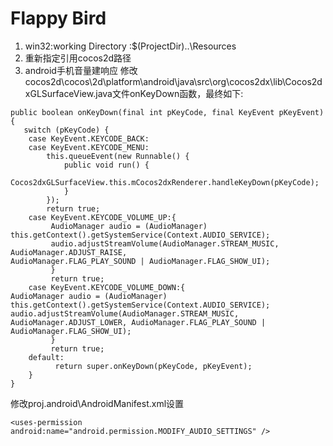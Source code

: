 Flappy Bird
===========
1. win32:working Directory :$(ProjectDir)..\Resources
2. 重新指定引用cocos2d路径
3. android手机音量建响应 修改cocos2d\cocos\2d\platform\android\java\src\org\cocos2dx\lib\Cocos2dxGLSurfaceView.java文件onKeyDown函数，最终如下:

```
public boolean onKeyDown(final int pKeyCode, final KeyEvent pKeyEvent) {
   switch (pKeyCode) {
	case KeyEvent.KEYCODE_BACK:
	case KeyEvent.KEYCODE_MENU:
		this.queueEvent(new Runnable() {
			public void run() {
			 Cocos2dxGLSurfaceView.this.mCocos2dxRenderer.handleKeyDown(pKeyCode);
			}
		});
		return true;
	case KeyEvent.KEYCODE_VOLUME_UP:{
	     AudioManager audio = (AudioManager) this.getContext().getSystemService(Context.AUDIO_SERVICE);
	     audio.adjustStreamVolume(AudioManager.STREAM_MUSIC, AudioManager.ADJUST_RAISE, 					AudioManager.FLAG_PLAY_SOUND | AudioManager.FLAG_SHOW_UI);
	     }
	     return true;
	case KeyEvent.KEYCODE_VOLUME_DOWN:{
AudioManager audio = (AudioManager) this.getContext().getSystemService(Context.AUDIO_SERVICE);
audio.adjustStreamVolume(AudioManager.STREAM_MUSIC, AudioManager.ADJUST_LOWER, AudioManager.FLAG_PLAY_SOUND | AudioManager.FLAG_SHOW_UI);
	     }
	     return true;
	default:
	      return super.onKeyDown(pKeyCode, pKeyEvent);
	}
}
```

修改proj.android\AndroidManifest.xml设置

```
<uses-permission android:name="android.permission.MODIFY_AUDIO_SETTINGS" /> 
```
